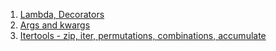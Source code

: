 1. [Lambda, Decorators](https://realpython.com/python-lambda/)
1. [Args and kwargs](https://realpython.com/python-kwargs-and-args/)
1. [Itertools - zip, iter, permutations, combinations, accumulate](https://realpython.com/python-itertools/)
